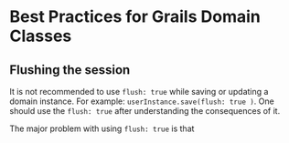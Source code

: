 # Best Practices for Grails Domain Classes

## Flushing the session

It is not recommended to use `flush: true` while saving or updating a domain instance. For example: `userInstance.save(flush: true
)`. One should use the `flush: true` after understanding the consequences of it.

The major problem with using `flush: true` is that 
